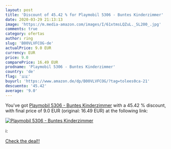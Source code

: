 ```yaml
---
layout: post
title: 'Discount of 45.42 % for Playmobil 5306 - Buntes Kinderzimmer'
date: 2020-03-29 21:13:13
image: 'https://m.media-amazon.com/images/I/61xtmsLQZuL._SL200_.jpg'
comments: true
category: ofertas
author: ring
slug: 'B00VLVFCOG-de'
actualPrice: 9.0 EUR
currency: EUR
price: 9.0
comparePrice: 16.49 EUR
prodname: 'Playmobil 5306 - Buntes Kinderzimmer'
country: 'de'
flag: '🇩🇪'
buyurl: 'https://www.amazon.de/dp/B00VLVFCOG/?tag=tolees0ca-21'
descuento: '45.42'
average: '9.0'
---
```


You've got [Playmobil 5306 - Buntes Kinderzimmer](https://www.amazon.de/dp/B00VLVFCOG/?tag=tolees0ca-21) with a  45.42 % discount, with final price of 9.0 EUR (original: 16.49 EUR) at the following link:

[![Playmobil 5306 - Buntes Kinderzimmer](https://m.media-amazon.com/images/I/61xtmsLQZuL._SL200_.jpg)](https://www.amazon.de/dp/B00VLVFCOG/?tag=tolees0ca-21)

ℹ️:


[Check the deal!!](https://www.amazon.de/dp/B00VLVFCOG/?tag=tolees0ca-21)

